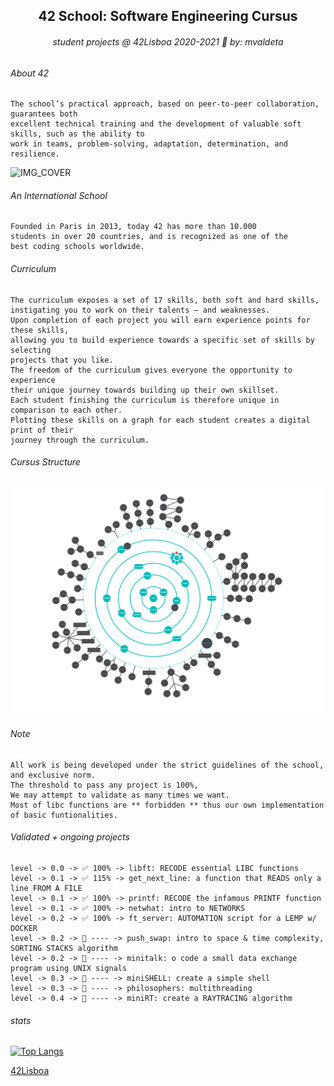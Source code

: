 <h2 align="center">
42 School: Software Engineering Cursus

</h2>
<h6 align="center">
student projects @ 42Lisboa 2020-2021 📓
by: mvaldeta
</h6>

<h2>
</h2>

###### About 42

```
The school’s practical approach, based on peer-to-peer collaboration, guarantees both   
excellent technical training and the development of valuable soft skills, such as the ability to   
work in teams, problem-solving, adaptation, determination, and resilience.   
```

![IMG_COVER](https://www.42lisboa.com/wp-content/uploads/2020/06/mapa_localizacoes.png)

###### An International School 

```
Founded in Paris in 2013, today 42 has more than 10.000  
students in over 20 countries, and is recognized as one of the  
best coding schools worldwide.  
```

###### Curriculum

```
The curriculum exposes a set of 17 skills, both soft and hard skills,  
instigating you to work on their talents – and weaknesses.  
Upon completion of each project you will earn experience points for these skills,  
allowing you to build experience towards a specific set of skills by selecting  
projects that you like.
The freedom of the curriculum gives everyone the opportunity to experience   
their unique journey towards building up their own skillset.  
Each student finishing the curriculum is therefore unique in comparison to each other.  
Plotting these skills on a graph for each student creates a digital print of their  
journey through the curriculum.  
```
###### Cursus Structure
![graph](https://github.com/m4r11/42Cursus/blob/main/holygraph/IMG_3146%20(2).PNG)

###### Note

```
All work is being developed under the strict guidelines of the school,  
and exclusive norm.  
The threshold to pass any project is 100%, 
We may attempt to validate as many times we want.  
Most of libc functions are ** forbidden ** thus our own implementation  
of basic funtionalities.  
```

###### Validated + ongoing projects 

```
level -> 0.0 -> ✅ 100% -> libft: RECODE essential LIBC functions
level -> 0.1 -> ✅ 115% -> get_next_line: a function that READS only a line FROM A FILE
level -> 0.1 -> ✅ 100% -> printf: RECODE the infamous PRINTF function
level -> 0.1 -> ✅ 100% -> netwhat: intro to NETWORKS
level -> 0.2 -> ✅ 100% -> ft_server: AUTOMATION script for a LEMP w/ DOCKER
level -> 0.2 -> 🚀 ---- -> push_swap: intro to space & time complexity, SORTING STACKS algorithm 
level -> 0.2 -> 🚀 ---- -> minitalk: o code a small data exchange program using UNIX signals
level -> 0.3 -> 🚀 ---- -> miniSHELL: create a simple shell
level -> 0.3 -> 🚀 ---- -> philosophers: multithreading
level -> 0.4 -> 🚀 ---- -> miniRT: create a RAYTRACING algorithm
```

###### stats

[![Top Langs](https://github-readme-stats.vercel.app/api/top-langs/?username=m4r11&show_icons=true&theme=dark)](https://github.com/anuraghazra/github-readme-stats)

[42Lisboa](https://www.42lisboa.com/en/)



